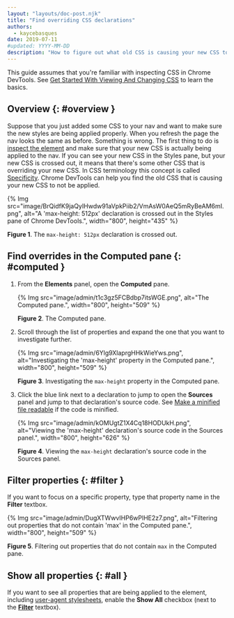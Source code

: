 ```yaml
---
layout: "layouts/doc-post.njk"
title: "Find overriding CSS declarations"
authors:
  - kaycebasques
date: 2019-07-11
#updated: YYYY-MM-DD
description: "How to figure out what old CSS is causing your new CSS to not be applied properly."
---
```


This guide assumes that you're familiar with inspecting CSS in Chrome DevTools. See [Get Started
With Viewing And Changing CSS][1] to learn the basics.

## Overview {: #overview }

Suppose that you just added some CSS to your nav and want to make sure the new styles are being
applied properly. When you refresh the page the nav looks the same as before. Something is wrong.
The first thing to do is [inspect the element][2] and make sure that your new CSS is actually being
applied to the nav. If you can see your new CSS in the Styles pane, but your new CSS is crossed out,
it means that there's some other CSS that is overriding your new CSS. In CSS terminology this
concept is called [Specificity][3]. Chrome DevTools can help you find the old CSS that is causing
your new CSS to not be applied.

{% Img src="image/BrQidfK9jaQyIHwdw91aVpkPiib2/VmAsW0AeQ5mRyBeAM6mI.png", alt="A 'max-height: 512px' declaration is crossed out in the Styles pane of Chrome DevTools.", width="800", height="435" %}

**Figure 1**. The `max-height: 512px` declaration is crossed out.

## Find overrides in the Computed pane {: #computed }

1.  From the **Elements** panel, open the **Computed** pane.

    {% Img src="image/admin/t1c3gz5FCBdbp7itsWGE.png", alt="The Computed pane.", width="800", height="509" %}

    **Figure 2**. The Computed pane.

2.  Scroll through the list of properties and expand the one that you want to investigate further.

    {% Img src="image/admin/6Ylg9XlaprgHHkWieYws.png", alt="Investigating the 'max-height' property in the Computed pane.", width="800", height="509" %}

    **Figure 3**. Investigating the `max-height` property in the Computed pane.

3.  Click the blue link next to a declaration to jump to open the **Sources** panel and jump to that
    declaration's source code. See [Make a minified file readable][4] if the code is minified.

    {% Img src="image/admin/kOMUgtZ1X4Cq18HODUkH.png", alt="Viewing the 'max-height' declaration's source code in the Sources panel.", width="800", height="626" %}

    **Figure 4**. Viewing the `max-height` declaration's source code in the Sources panel.

## Filter properties {: #filter }

If you want to focus on a specific property, type that property name in the **Filter** textbox.

{% Img src="image/admin/DugXTWwvIHP6wPlHE2z7.png", alt="Filtering out properties that do not contain 'max' in the Computed pane.", width="800", height="509" %}

**Figure 5**. Filtering out properties that do not contain `max` in the Computed pane.

## Show all properties {: #all }

If you want to see all properties that are being applied to the element, including [user-agent
stylesheets][5], enable the **Show All** checkbox (next to the [**Filter**](#filter) textbox).

[1]: /docs/devtools/css
[2]: /docs/devtools/css/reference#select
[3]: https://developer.mozilla.org/docs/Web/CSS/Specificity
[4]: /docs/devtools/javascript/reference#format
[5]: https://developer.mozilla.org/docs/Web/CSS/Cascade#User-agent_stylesheets
